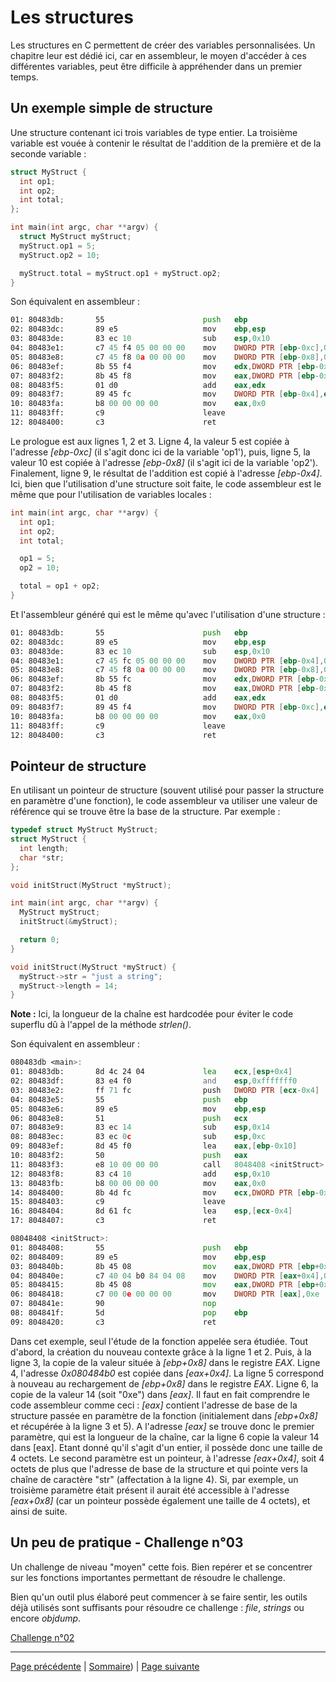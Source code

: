 # Les structures
Les structures en C permettent de créer des variables personnalisées. Un chapitre leur est dédié ici, car en assembleur, le moyen d'accéder à ces différentes variables, peut être difficile à appréhender dans un premier temps.

## Un exemple simple de structure
Une structure contenant ici trois variables de type entier. La troisième variable est vouée à contenir le résultat de l'addition de la première et de la seconde variable :
```c
struct MyStruct {
  int op1;
  int op2;
  int total;
};

int main(int argc, char **argv) {
  struct MyStruct myStruct;
  myStruct.op1 = 5;
  myStruct.op2 = 10;

  myStruct.total = myStruct.op1 + myStruct.op2;
}
```

Son équivalent en assembleur :
```asm
01: 80483db:       55                      push   ebp
02: 80483dc:       89 e5                   mov    ebp,esp
03: 80483de:       83 ec 10                sub    esp,0x10
04: 80483e1:       c7 45 f4 05 00 00 00    mov    DWORD PTR [ebp-0xc],0x5
05: 80483e8:       c7 45 f8 0a 00 00 00    mov    DWORD PTR [ebp-0x8],0xa
06: 80483ef:       8b 55 f4                mov    edx,DWORD PTR [ebp-0xc]
07: 80483f2:       8b 45 f8                mov    eax,DWORD PTR [ebp-0x8]
08: 80483f5:       01 d0                   add    eax,edx
09: 80483f7:       89 45 fc                mov    DWORD PTR [ebp-0x4],eax
10: 80483fa:       b8 00 00 00 00          mov    eax,0x0
11: 80483ff:       c9                      leave
12: 8048400:       c3                      ret
```

Le prologue est aux lignes 1, 2 et 3. Ligne 4, la valeur 5 est copiée à l'adresse _[ebp-0xc]_ (il s'agit donc ici de la variable 'op1'), puis, ligne 5, la valeur 10 est copiée à l'adresse _[ebp-0x8]_ (il s'agit ici de la variable 'op2'). Finalement, ligne 9, le résultat de l'addition est copié à l'adresse _[ebp-0x4]_. Ici, bien que l'utilisation d'une structure soit faite, le code assembleur est le même que pour l'utilisation de variables locales :
```c
int main(int argc, char **argv) {
  int op1;
  int op2;
  int total;

  op1 = 5;
  op2 = 10;

  total = op1 + op2;
}
```

Et l'assembleur généré qui est le même qu'avec l'utilisation d'une structure :
```asm
01: 80483db:       55                      push   ebp
02: 80483dc:       89 e5                   mov    ebp,esp
03: 80483de:       83 ec 10                sub    esp,0x10
04: 80483e1:       c7 45 fc 05 00 00 00    mov    DWORD PTR [ebp-0x4],0x5
05: 80483e8:       c7 45 f8 0a 00 00 00    mov    DWORD PTR [ebp-0x8],0xa
06: 80483ef:       8b 55 fc                mov    edx,DWORD PTR [ebp-0x4]
07: 80483f2:       8b 45 f8                mov    eax,DWORD PTR [ebp-0x8]
08: 80483f5:       01 d0                   add    eax,edx
09: 80483f7:       89 45 f4                mov    DWORD PTR [ebp-0xc],eax
10: 80483fa:       b8 00 00 00 00          mov    eax,0x0
11: 80483ff:       c9                      leave
12: 8048400:       c3                      ret
```

## Pointeur de structure
En utilisant un pointeur de structure (souvent utilisé pour passer la structure en paramètre d'une fonction), le code assembleur va utiliser une valeur de référence qui se trouve être la base de la structure. Par exemple :
```c
typedef struct MyStruct MyStruct;
struct MyStruct {
  int length;
  char *str;
};

void initStruct(MyStruct *myStruct);

int main(int argc, char **argv) {
  MyStruct myStruct;
  initStruct(&myStruct);

  return 0;
}

void initStruct(MyStruct *myStruct) {
  myStruct->str = "just a string";
  myStruct->length = 14;
}
```
**Note :** Ici, la longueur de la chaîne est hardcodée pour éviter le code superflu dû à l'appel de la méthode _strlen()_.

Son équivalent en assembleur :
```asm
080483db <main>:
01: 80483db:       8d 4c 24 04             lea    ecx,[esp+0x4]
02: 80483df:       83 e4 f0                and    esp,0xfffffff0
03: 80483e2:       ff 71 fc                push   DWORD PTR [ecx-0x4]
04: 80483e5:       55                      push   ebp
05: 80483e6:       89 e5                   mov    ebp,esp
06: 80483e8:       51                      push   ecx
07: 80483e9:       83 ec 14                sub    esp,0x14
08: 80483ec:       83 ec 0c                sub    esp,0xc
09: 80483ef:       8d 45 f0                lea    eax,[ebp-0x10]
10: 80483f2:       50                      push   eax
11: 80483f3:       e8 10 00 00 00          call   8048408 <initStruct>
12: 80483f8:       83 c4 10                add    esp,0x10
13: 80483fb:       b8 00 00 00 00          mov    eax,0x0
14: 8048400:       8b 4d fc                mov    ecx,DWORD PTR [ebp-0x4]
15: 8048403:       c9                      leave
16: 8048404:       8d 61 fc                lea    esp,[ecx-0x4]
17: 8048407:       c3                      ret

08048408 <initStruct>:
01: 8048408:       55                      push   ebp
02: 8048409:       89 e5                   mov    ebp,esp
03: 804840b:       8b 45 08                mov    eax,DWORD PTR [ebp+0x8]
04: 804840e:       c7 40 04 b0 84 04 08    mov    DWORD PTR [eax+0x4],0x80484b0
05: 8048415:       8b 45 08                mov    eax,DWORD PTR [ebp+0x8]
06: 8048418:       c7 00 0e 00 00 00       mov    DWORD PTR [eax],0xe
07: 804841e:       90                      nop
08: 804841f:       5d                      pop    ebp
09: 8048420:       c3                      ret
```

Dans cet exemple, seul l'étude de la fonction appelée sera étudiée. Tout d'abord, la création du nouveau contexte grâce à la ligne 1 et 2. Puis, à la ligne 3, la copie de la valeur située à _[ebp+0x8]_ dans le registre _EAX_. Ligne 4, l'adresse _0x080484b0_ est copiée dans _[eax+0x4]_. La ligne 5 correspond à nouveau au rechargement de _[ebp+0x8]_ dans le registre _EAX_. Ligne 6, la copie de la valeur 14 (soit "0xe") dans _[eax]_. Il faut en fait comprendre le code assembleur comme ceci : _[eax]_ contient l'adresse de base de la structure passée en paramètre de la fonction (initialement dans _[ebp+0x8]_ et récupérée à la ligne 3 et 5). A l'adresse _[eax]_ se trouve donc le premier paramètre, qui est la longueur de la chaîne, car la ligne 6 copie la valeur 14 dans [eax]. Etant donné qu'il s'agit d'un entier, il possède donc une taille de 4 octets. Le second paramètre est un pointeur, à l'adresse _[eax+0x4]_, soit 4 octets de plus que l'adresse de base de la structure et qui pointe vers la chaîne de caractère "str" (affectation à la ligne 4). Si, par exemple, un troisième paramètre était présent il aurait été accessible à l'adresse _[eax+0x8]_ (car un pointeur possède également une taille de 4 octets), et ainsi de suite.

## Un peu de pratique - Challenge n°03
Un challenge de niveau "moyen" cette fois. Bien repérer et se concentrer sur les fonctions importantes permettant de résoudre le challenge.

Bien qu'un outil plus élaboré peut commencer à se faire sentir, les outils déjà utilisés sont suffisants pour résoudre ce challenge : _file_, _strings_ ou encore _objdump_.

[Challenge n°02](../../challenges/architecture-x86-x86_64/un_peu_de_pratique-challenge_03/README.md)

---

[Page précédente](09.Les-fonctions.md) | [Sommaire](../../README.md)) | [Page suivante](11.De_x86_a_x64.md)